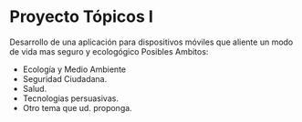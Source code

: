 # Proyecto Tópicos I
Desarrollo de una aplicación para dispositivos móviles que
aliente un modo de vida mas seguro y ecologógico
Posibles Ambitos:
* Ecología y Medio Ambiente
* Seguridad Ciudadana.
* Salud.
* Tecnologias persuasivas.
* Otro tema que ud. proponga.
